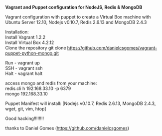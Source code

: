 <strong>Vagrant and Puppet configuration for NodeJS, Redis & MongoDB</strong>

Vagrant configuration with puppet to create a Virtual Box machine with Ubuntu Server 12.10, Nodejs v0.10.7, Redis 2.6.13 and MongoDB 2.4.3


Installation:<br>
Install Vagrant 1.2.2<br>
Install Virtual Box 4.2.12<br>
Clone the repository git clone https://github.com/danielcsgomes/vagrant-puppet-python-mongo.git<br>

Run - vagrant up<br>
SSH - vagrant ssh<br>
Halt - vagrant halt<br>



access mongo and redis from your machine:<br>
redis.cli h 192.168.33.10 -p 6379<br>
mongo 192.168.33.10



Puppet Manifest will install:
[Nodejs v0.10.7, Redis 2.6.13, MongoDB 2.4.3, wget, git, vim, htop]



Good hacking!!!!!!!!


thanks to Daniel Gomes (https://github.com/danielcsgomes)

